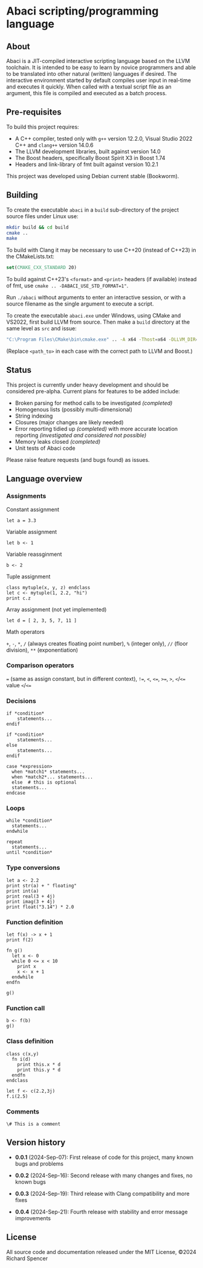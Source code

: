 # Abaci scripting/programming language

## About

Abaci is a JIT-compiled interactive scripting language based on the LLVM toolchain. It is intended to be easy to learn by novice programmers and able to be translated into other natural (written) languages if desired. The interactive environment started by default compiles user input in real-time and executes it quickly. When called with a textual script file as an argument, this file is compiled and executed as a batch process.

## Pre-requisites

To build this project requires:

* A C++ compiler, tested only with `g++` version 12.2.0, Visual Studio 2022 C++ and `clang++` version 14.0.6
* The LLVM development libraries, built against version 14.0
* The Boost headers, specifically Boost Spirit X3 in Boost 1.74
* Headers and link-library of fmt built against version 10.2.1

This project was developed using Debian current stable (Bookworm).

## Building

To create the executable `abaci` in a `build` sub-directory of the project source files under Linux use:

```bash
mkdir build && cd build
cmake ..
make
```

To build with Clang it may be necessary to use C++20 (instead of C++23) in the CMakeLists.txt:

```cmake
set(CMAKE_CXX_STANDARD 20)
```

To build against C++23's `<format>` and `<print>` headers (if available) instead of fmt, use `cmake .. -DABACI_USE_STD_FORMAT=1"`.

Run `./abaci` without arguments to enter an interactive session, or with a source filename as the single argument to execute a script.

To create the executable `abaci.exe` under Windows, using CMake and VS2022, first build LLVM from source. Then make a `build` directory at the same level as `src` and issue:

```bash
"C:\Program Files\CMake\bin\cmake.exe" .. -A x64 -Thost=x64 -DLLVM_DIR=C:\Users\<path_to>\llvm-19.1.0\lib\cmake\llvm -DBoost_INCLUDE_DIR=C:\Users\<path_to>\boost_1_85_0 -DABACI_USE_STD_FORMAT=1 -DCMAKE_CXX_FLAGS="/std:c++latest /EHsc"
```

(Replace `<path_to>` in each case with the correct path to LLVM and Boost.)

## Status

This project is currently under heavy development and should be considered pre-alpha. Current plans for features to be added include:

* Broken parsing for method calls to be investigated *(completed)*
* Homogenous lists (possibly multi-dimensional)
* String indexing
* Closures (major changes are likely needed)
* Error reporting tidied up *(completed)* with more accurate location reporting *(investigated and considered not possible)* 
* Memory leaks closed *(completed)*
* Unit tests of Abaci code

Please raise feature requests (and bugs found) as issues.

## Language overview

### Assignments

Constant assignment

```
let a = 3.3
```

Variable assignment

```
let b <- 1
```

Variable reassginment

```
b <- 2
```

Tuple assignment

```
class mytuple(x, y, z) endclass
let c <- mytuple(1, 2.2, "hi")
print c.z
```

Array assignment (not yet implemented)

```
let d = [ 2, 3, 5, 7, 11 ]
```

Math operators

`+`, `-`, `*`, `/` (always creates floating point number), `%` (integer only), `//` (floor division), `**` (exponentiation)

### Comparison operators

`=` (same as assign constant, but in different context), `!=`, `<`, `<=`, `>=`, `>`, `<`/`<=` value `<`/`<=`

### Decisions

```
if *condition*
    statements...
endif
```

```
if *condition*
    statements...
else
    statements...
endif
```

```
case *expression>
  when *match1* statements...
  when *match2*... statements...
  else  # this is optional
  statements...
endcase
```

### Loops

```
while *condition*
  statements...
endwhile
```

```
repeat
  statements...
until *condition*
```

### Type conversions

```
let a <- 2.2
print str(a) + " floating"
print int(a)
print real(3 + 4j)
print imag(3 + 4j)
print float("3.14") * 2.0
```

### Function definition

```
let f(x) -> x + 1
print f(2)
```

```
fn g() 
  let x <- 0
  while 0 <= x < 10
    print x
    x <- x + 1
  endwhile
endfn

g()
```

### Function call

```
b <- f(b)
g()
```

### Class definition

```
class c(x,y)
  fn i(d)
    print this.x * d
    print this.y * d
  endfn
endclass

let f <- c(2.2,3j)
f.i(2.5)
```

### Comments

```
\# This is a comment
```

## Version history

* **0.0.1** (2024-Sep-07): First release of code for this project, many known bugs and problems

* **0.0.2** (2024-Sep-16): Second release with many changes and fixes, no known bugs

* **0.0.3** (2024-Sep-19): Third release with Clang compatibility and more fixes

* **0.0.4** (2024-Sep-21): Fourth release with stability and error message improvements

## License

All source code and documentation released under the MIT License, &copy;2024 Richard Spencer
